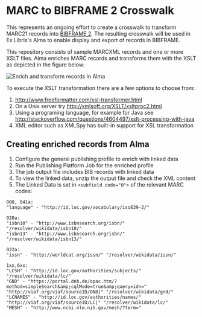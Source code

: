 # MARC to BIBFRAME 2 Crosswalk

This represents an ongoing effort to create a crosswalk to transform MARC21 records into [BIBFRAME 2](https://www.loc.gov/bibframe/docs/bibframe2-model.html). The resulting crosswalk will be used in Ex Libris's Alma to enable display and export of records in BIBFRAME.

This repository consists of sample MARCXML records and one or more XSLT files. Alma enriches MARC records and transforms them with the XSLT as depicted in the figure below:

![Enrich and transform records in Alma](https://www.lucidchart.com/publicSegments/view/41d37dbd-ec24-4674-b7a9-15ec4a415708/image.png)

To execute the XSLT transformation there are a few options to choose from:
1. http://www.freeformatter.com/xsl-transformer.html
2. On a Unix server try http://xmlsoft.org/XSLT/xsltproc2.html
3. Using a programing language, for example for Java see http://stackoverflow.com/questions/4604497/xslt-processing-with-java
4. XML editor such as XMLSpy has built-in support for XSL transformation

## Creating enriched records from Alma
1. Configure the general publishing profile to enrich with linked data
2. Run the Publishing Platform Job for the enriched profile
3. The job output file includes BIB records with linked data
4. To view the linked data, unzip the output file and check the XML content
5. The Linked Data is set in `<subfield code="0">` of the relevant MARC codes:
```
008, 041a: 
"language" - "http://id.loc.gov/vocabulary/iso639-2/"

020a:
"isbn10" - "http://www.isbnsearch.org/isbn/" "/resolver/wikidata/isbn10/" 
"isbn13" - "http://www.isbnsearch.org/isbn/" "/resolver/wikidata/isbn13/" 

022a:
"issn" - "http://worldcat.org/issn/" "/resolver/wikidata/issn/" 

1xx,6xx:
"LCSH" - "http://id.loc.gov/authorities/subjects/" "/resolver/wikidata/lc/" 
"GND" - "https://portal.dnb.de/opac.htm/?method=simpleSearch&amp;cqlMode=true&amp;query=idn=" "http://viaf.org/viaf/sourceID/DNB|" "/resolver/wikidata/gnd/"
"LCNAMES" - "http://id.loc.gov/authorities/names/" "http://viaf.org/viaf/sourceID/LC|" "/resolver/wikidata/lc/"
"MESH" - "http://www.ncbi.nlm.nih.gov/mesh/?term="
```



